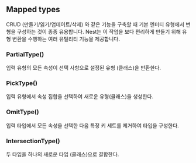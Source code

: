 ## Mapped types

CRUD (만들기/읽기/업데이트/삭제) 와 같은 기능을 구축할 때 기본 엔터티 유형에서 변형을 구성하는 것이 종종 유용합니다. Nest는 이 작업을 보다 편리하게 만들기 위해 유형 변환을 수행하는 여러 유틸리티 기능을 제공합니다.

### PartialType()

입력 유형의 모든 속성이 선택 사항으로 설정된 유형 (클래스)을 반환한다.

### PickType()

입력 유형에서 속성 집합을 선택하여 새로운 유형(클래스)을 생성한다.

### OmitType()

입력 타입에서 모든 속성을 선택한 다음 특정 키 세트를 제거하여 타입을 구성한다.

### IntersectionType()

두 타입을 하나의 새로운 타입 (클래스)으로 결합한다.
